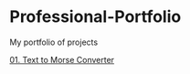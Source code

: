 # Professional-Portfolio
My portfolio of projects

[01. Text to Morse Converter](https://github.com/adrianurdar/Professional-Portfolio/tree/main/01-Text-to-Morse-Converter)

